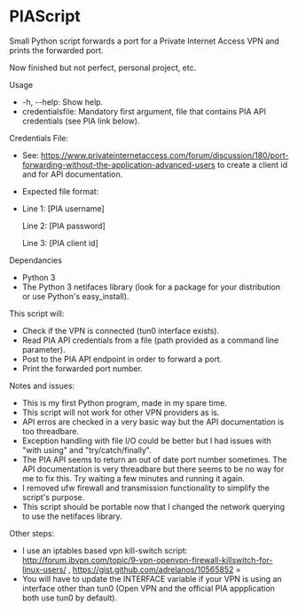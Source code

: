 # PIAScript
Small Python script forwards a port for a Private Internet Access VPN and prints the forwarded port.

Now finished but not perfect, personal project, etc.

Usage
- -h, --help: Show help.
- credentialsfile: Mandatory first argument, file that contains PIA API credentials (see PIA link below).

Credentials File:
- See: https://www.privateinternetaccess.com/forum/discussion/180/port-forwarding-without-the-application-advanced-users to create a client id and for API documentation.
- Expected file format:
- 
    Line 1: [PIA username]

    Line 2: [PIA password]
    
    Line 3: [PIA client id]
    
Dependancies
- Python 3
- The Python 3 netifaces library (look for a package for your distribution or use Python's easy_install).

This script will:
- Check if the VPN is connected (tun0 interface exists).
- Read PIA API credentials from a file (path provided as a command line parameter).
- Post to the PIA API endpoint in order to forward a port.
- Print the forwarded port number. 
 
Notes and issues:
- This is my first Python program, made in my spare time.
- This script will not work for other VPN providers as is.
- API erros are checked in a very basic way but the API documentation is too threadbare.
- Exception handling with file I/O could be better but I had issues with "with using" and "try/catch/finally".
- The PIA API seems to return an out of date port number sometimes. The API documentation is very threadbare but there seems to be no way for me to fix this. Try waiting a few minutes and running it again.
- I removed ufw firewall and transmission functionality to simplify the script's purpose.
- This script should be portable now that I changed the network querying to use the netifaces library.

Other steps:
- I use an iptables based vpn kill-switch script: http://forum.ibvpn.com/topic/9-vpn-openvpn-firewall-killswitch-for-linux-users/ , https://gist.github.com/adrelanos/10565852 =
- You will have to update the INTERFACE variable if your VPN is using an interface other than tun0 (Open VPN and the official PIA appplication both use tun0 by default).

